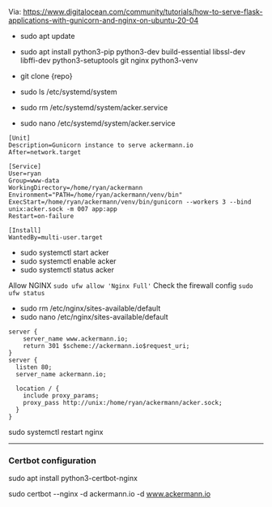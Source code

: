 
Via: https://www.digitalocean.com/community/tutorials/how-to-serve-flask-applications-with-gunicorn-and-nginx-on-ubuntu-20-04

* sudo apt update
* sudo apt install python3-pip python3-dev build-essential libssl-dev libffi-dev python3-setuptools git nginx python3-venv

* git clone {repo}

* sudo ls /etc/systemd/system
* sudo rm /etc/systemd/system/acker.service
* sudo nano /etc/systemd/system/acker.service

``` FILE CONTENTS
[Unit]
Description=Gunicorn instance to serve ackermann.io
After=network.target

[Service]
User=ryan
Group=www-data
WorkingDirectory=/home/ryan/ackermann
Environment="PATH=/home/ryan/ackermann/venv/bin"
ExecStart=/home/ryan/ackermann/venv/bin/gunicorn --workers 3 --bind unix:acker.sock -m 007 app:app
Restart=on-failure

[Install]
WantedBy=multi-user.target
```

* sudo systemctl start acker
* sudo systemctl enable acker
* sudo systemctl status acker

Allow NGINX `sudo ufw allow 'Nginx Full'`
Check the firewall config `sudo ufw status`

* sudo rm /etc/nginx/sites-available/default
* sudo nano /etc/nginx/sites-available/default

``` FILE CONTENTS
server {
    server_name www.ackermann.io;
    return 301 $scheme://ackermann.io$request_uri;
}
server {
  listen 80;
  server_name ackermann.io;
  
  location / {
    include proxy_params;
    proxy_pass http://unix:/home/ryan/ackermann/acker.sock;
  }
}
```

sudo systemctl restart nginx

***

### Certbot configuration

sudo apt install python3-certbot-nginx

sudo certbot --nginx -d ackermann.io -d www.ackermann.io